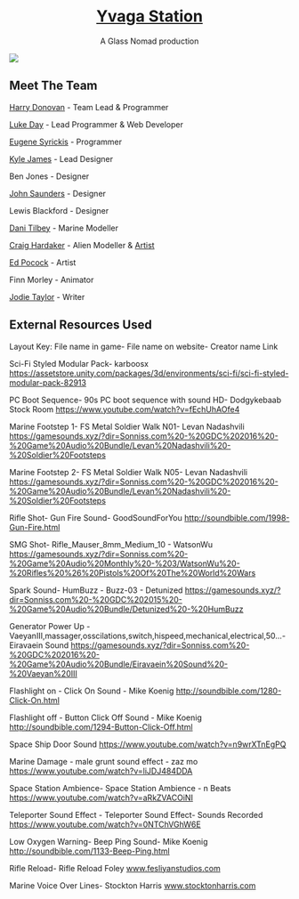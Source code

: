 <p align="center">
  <h1 align="center"><a href="https://dayluke.itch.io/yvaga-station">Yvaga Station</a></h1>
  <p align="center">A Glass Nomad production</p>
  <img src="https://media.discordapp.net/attachments/647439219282673683/705418188006883418/Capture.PNG">
</p>

## Meet The Team
[Harry Donovan](https://twitter.com/AbyssalProduct2) - Team Lead & Programmer 

[Luke Day](https://www.linkedin.com/in/dayluke01) - Lead Programmer & Web Developer

[Eugene Syrickis](https://twitter.com/allegedlyeugene) - Programmer

[Kyle James](https://twitter.com/slammeddev) - Lead Designer

Ben Jones - Designer

[John Saunders](https://twitter.com/bigboibismarck) - Designer

Lewis Blackford - Designer

[Dani Tilbey](https://twitter.com/SableFantasia) - Marine Modeller

[Craig Hardaker](https://twitter.com/crow_gunner) - Alien Modeller & [Artist](https://www.artstation.com/gunner_crow)

[Ed Pocock](https://www.artstation.com/emscat) - Artist

Finn Morley - Animator

[Jodie Taylor](https://twitter.com/becca_mochi) - Writer

## External Resources Used

Layout Key:
File name in game- File name on website- Creator name
Link

Sci-Fi Styled Modular Pack- karboosx
https://assetstore.unity.com/packages/3d/environments/sci-fi/sci-fi-styled-modular-pack-82913

PC Boot Sequence- 90s PC boot sequence with sound HD- Dodgykebaab Stock Room
https://www.youtube.com/watch?v=fEchUhAOfe4

Marine Footstep 1- FS Metal Soldier Walk N01- Levan Nadashvili
https://gamesounds.xyz/?dir=Sonniss.com%20-%20GDC%202016%20-%20Game%20Audio%20Bundle/Levan%20Nadashvili%20-%20Soldier%20Footsteps

Marine Footstep 2- FS Metal Soldier Walk N05- Levan Nadashvili
https://gamesounds.xyz/?dir=Sonniss.com%20-%20GDC%202016%20-%20Game%20Audio%20Bundle/Levan%20Nadashvili%20-%20Soldier%20Footsteps

Rifle Shot- Gun Fire Sound- GoodSoundForYou
http://soundbible.com/1998-Gun-Fire.html

SMG Shot- Rifle_Mauser_8mm_Medium_10 - WatsonWu
https://gamesounds.xyz/?dir=Sonniss.com%20-%20Game%20Audio%20Monthly%20-%203/WatsonWu%20-%20Rifles%20%26%20Pistols%20Of%20The%20World%20Wars

Spark Sound- HumBuzz - Buzz-03 - Detunized
https://gamesounds.xyz/?dir=Sonniss.com%20-%20GDC%202015%20-%20Game%20Audio%20Bundle/Detunized%20-%20HumBuzz

Generator Power Up - VaeyanIII,massager,osscilations,switch,hispeed,mechanical,electrical,50...- Eiravaein Sound
https://gamesounds.xyz/?dir=Sonniss.com%20-%20GDC%202016%20-%20Game%20Audio%20Bundle/Eiravaein%20Sound%20-%20Vaeyan%20III

Flashlight on - Click On Sound - Mike Koenig
http://soundbible.com/1280-Click-On.html

Flashlight off - Button Click Off Sound - Mike Koenig
http://soundbible.com/1294-Button-Click-Off.html

Space Ship Door Sound
https://www.youtube.com/watch?v=n9wrXTnEgPQ

Marine Damage - male grunt sound effect - zaz mo
https://www.youtube.com/watch?v=liJDJ484DDA

Space Station Ambience- Space Station Ambience - n Beats
https://www.youtube.com/watch?v=aRkZVACOiNI

Teleporter Sound Effect - Teleporter Sound Effect- Sounds Recorded
https://www.youtube.com/watch?v=0NTChVGhW6E

Low Oxygen Warning- Beep Ping Sound- Mike Koenig
http://soundbible.com/1133-Beep-Ping.html

Rifle Reload- Rifle Reload Foley
www.fesliyanstudios.com

Marine Voice Over Lines- Stockton Harris
www.stocktonharris.com
